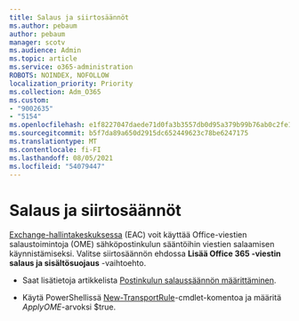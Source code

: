 ```yaml
---
title: Salaus ja siirtosäännöt
ms.author: pebaum
author: pebaum
manager: scotv
ms.audience: Admin
ms.topic: article
ms.service: o365-administration
ROBOTS: NOINDEX, NOFOLLOW
localization_priority: Priority
ms.collection: Adm_O365
ms.custom:
- "9002635"
- "5154"
ms.openlocfilehash: e1f8227047daede71d0fa3b3557db0d95a379b99b76ab0c2fe1d6ed8cc213d4a
ms.sourcegitcommit: b5f7da89a650d2915dc652449623c78be6247175
ms.translationtype: MT
ms.contentlocale: fi-FI
ms.lasthandoff: 08/05/2021
ms.locfileid: "54079447"
---
```

# <a name="encryption-with-transport-rules"></a>Salaus ja siirtosäännöt

[Exchange-hallintakeskuksessa](https://go.microsoft.com/fwlink/p/?linkid=834822) (EAC) voit käyttää Office-viestien salaustoimintoja (OME) sähköpostinkulun sääntöihin viestien salaamisen käynnistämiseksi. Valitse siirtosäännön ehdossa **Lisää Office 365 -viestin salaus ja sisältösuojaus** -vaihtoehto.

- Saat lisätietoja artikkelista [Postinkulun salaussäännön määrittäminen](https://docs.microsoft.com/microsoft-365/compliance/define-mail-flow-rules-to-encrypt-email).

- Käytä PowerShellissä [New-TransportRule](https://docs.microsoft.com/microsoft-365/compliance/define-mail-flow-rules-to-encrypt-email?view=o365-worldwide#use-exchange-online-powershell-to-create-a-mail-flow-rule-for-encrypting-email-messages-without-the-new-ome-capabilities)-cmdlet-komentoa ja määritä *ApplyOME*-arvoksi $true.
